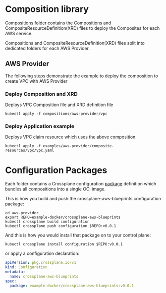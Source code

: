 # Composition library

Compositions folder contains the Compositions and CompositeResourceDefinition(XRD) files to deploy the Composites for each AWS service.

Compositions and CompositeResourceDefinition(XRD) files split into dedicated folders for each AWS Provider.

## **AWS Provider**

The following steps demonstrate the example to deploy the composition to create VPC with AWS Provider

### Deploy Composition and XRD
Deploys VPC Composition file and XRD definition file

```shell
kubectl apply -f compositions/aws-provider/vpc
```

### Deploy Application example
Deploys VPC claim resource which uses the above composition.

```shell
kubectl apply -f examples/aws-provider/composite-resources/vpc/vpc.yaml
```

# Configuration Packages

Each folder contains a Crossplane configuration [package](https://crossplane.io/docs/v1.9/concepts/packages.html) definition which bundles all compositions into a single OCI image. 

This is how you build and push the crossplane-aws-blueprints configuration package:
```shell
cd aws-provider
export REPO=example-docker/crossplane-aws-blueprints
kubectl crossplane build configuration
kubectl crossplane push configuration $REPO:v0.0.1
```

And this is how you would install that package on to your control plane:
```shell
kubectl crossplane install configuration $REPO:v0.0.1
```
or apply a configuration declaration:
```yaml
apiVersion: pkg.crossplane.io/v1
kind: Configuration
metadata:
  name: crossplane-aws-blueprints
spec:
  package: example-docker/crossplane-aws-blueprints:v0.0.1
```